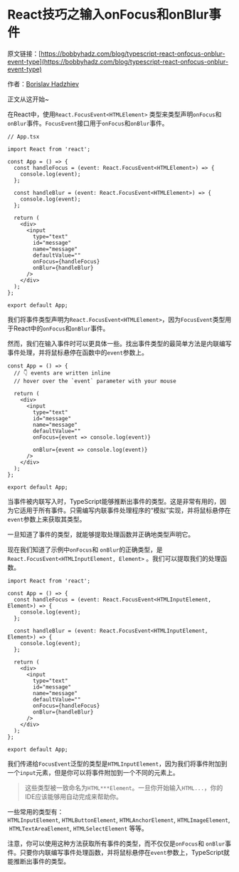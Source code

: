 # React技巧之输入onFocus和onBlur事件


原文链接：[https://bobbyhadz.com/blog/typescript-react-onfocus-onblur-event-type](https://bobbyhadz.com/blog/typescript-react-onfocus-onblur-event-type)

作者：[Borislav Hadzhiev](https://bobbyhadz.com/about)

正文从这开始~

在React中，使用`React.FocusEvent<HTMLElement>` 类型来类型声明`onFocus`和`onBlur`事件。`FocusEvent`接口用于`onFocus`和`onBlur`事件。

```tsx
// App.tsx

import React from 'react';

const App = () => {
  const handleFocus = (event: React.FocusEvent<HTMLElement>) => {
    console.log(event);
  };

  const handleBlur = (event: React.FocusEvent<HTMLElement>) => {
    console.log(event);
  };

  return (
    <div>
      <input
        type="text"
        id="message"
        name="message"
        defaultValue=""
        onFocus={handleFocus}
        onBlur={handleBlur}
      />
    </div>
  );
};

export default App;
```

我们将事件类型声明为`React.FocusEvent<HTMLElement>`，因为`FocusEvent`类型用于React中的`onFocus`和`onBlur`事件。

然而，我们在输入事件时可以更具体一些。找出事件类型的最简单方法是内联编写事件处理，并将鼠标悬停在函数中的`event`参数上。

```tsx
const App = () => {
  // 👇️ events are written inline
  // hover over the `event` parameter with your mouse

  return (
    <div>
      <input
        type="text"
        id="message"
        name="message"
        defaultValue=""
        onFocus={event => console.log(event)}

        onBlur={event => console.log(event)}
      />
    </div>
  );
};

export default App;
```

当事件被内联写入时，TypeScript能够推断出事件的类型。这是非常有用的，因为它适用于所有事件。只需编写内联事件处理程序的“模拟”实现，并将鼠标悬停在`event`参数上来获取其类型。

一旦知道了事件的类型，就能够提取处理函数并正确地类型声明它。

现在我们知道了示例中`onFocus`和 `onBlur`的正确类型，是`React.FocusEvent<HTMLInputElement, Element>` 。我们可以提取我们的处理函数。

```tsx
import React from 'react';

const App = () => {
  const handleFocus = (event: React.FocusEvent<HTMLInputElement, Element>) => {
    console.log(event);
  };

  const handleBlur = (event: React.FocusEvent<HTMLInputElement, Element>) => {
    console.log(event);
  };

  return (
    <div>
      <input
        type="text"
        id="message"
        name="message"
        defaultValue=""
        onFocus={handleFocus}
        onBlur={handleBlur}
      />
    </div>
  );
};

export default App;
```

我们传递给`FocusEvent`泛型的类型是`HTMLInputElement`，因为我们将事件附加到一个`input`元素，但是你可以将事件附加到一个不同的元素上。

> 这些类型被一致命名为`HTML***Element`。一旦你开始输入`HTML...`，你的IDE应该能够用自动完成来帮助你。
>

一些常用的类型有：`HTMLInputElement`, `HTMLButtonElement`, `HTMLAnchorElement`, `HTMLImageElement`, `HTMLTextAreaElement`, `HTMLSelectElement` 等等。

注意，你可以使用这种方法获取所有事件的类型，而不仅仅是`onFocus`和 `onBlur`事件。只要你内联编写事件处理函数，并将鼠标悬停在`event`参数上，TypeScript就能推断出事件的类型。
